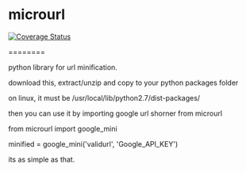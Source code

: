 microurl
========

[![Coverage Status](https://coveralls.io/repos/MicroPyramid/microurl/badge.png)](https://coveralls.io/r/MicroPyramid/microurl)

========

python library for url minification.


download this, extract/unzip and copy to your python packages folder

on linux, it must be /usr/local/lib/python2.7/dist-packages/

then you can use it by importing google url shorner from microurl

from microurl import google_mini

minified = google_mini('validurl', 'Google_API_KEY')

its as simple as that.
